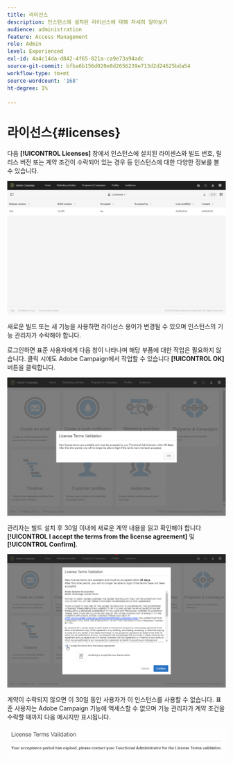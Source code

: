 ```yaml
---
title: 라이선스
description: 인스턴스에 설치된 라이선스에 대해 자세히 알아보기
audience: administration
feature: Access Management
role: Admin
level: Experienced
exl-id: 4a4c14da-d842-4f65-821a-ca9e73a94adc
source-git-commit: bfba6b156d020e8d2656239e713d2d24625bda54
workflow-type: tm+mt
source-wordcount: '168'
ht-degree: 1%

---
```


# 라이선스{#licenses}

다음 **[!UICONTROL Licenses]** 창에서 인스턴스에 설치된 라이센스와 빌드 번호, 릴리스 버전 또는 계약 조건이 수락되어 있는 경우 등 인스턴스에 대한 다양한 정보를 볼 수 있습니다.

![](assets/license_1.png)

새로운 빌드 또는 새 기능을 사용하면 라이선스 용어가 변경될 수 있으며 인스턴스의 기능 관리자가 수락해야 합니다.

로그인하면 표준 사용자에게 다음 창이 나타나며 해당 부품에 대한 작업은 필요하지 않습니다. 클릭 시에도 Adobe Campaign에서 작업할 수 있습니다 **[!UICONTROL OK]** 버튼을 클릭합니다.

![](assets/license_2.png)

관리자는 빌드 설치 후 30일 이내에 새로운 계약 내용을 읽고 확인해야 합니다 **[!UICONTROL I accept the terms from the license agreement]** 및 **[!UICONTROL Confirm]**.

![](assets/license_3.png)

계약이 수락되지 않으면 이 30일 동안 사용자가 이 인스턴스를 사용할 수 없습니다. 표준 사용자는 Adobe Campaign 기능에 액세스할 수 없으며 기능 관리자가 계약 조건을 수락할 때까지 다음 메시지만 표시됩니다.

![](assets/license_4.png)
